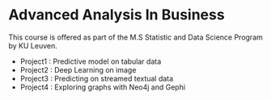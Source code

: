 # Advanced Analysis In Business

This course is offered as part of the M.S Statistic and Data Science Program by KU Leuven. 

- Project1 : Predictive model on tabular data
- Project2 : Deep Learning on image
- Project3 : Predicting on streamed textual data
- Project4 : Exploring graphs with Neo4j and Gephi
